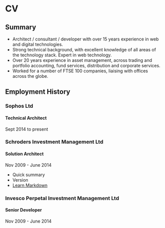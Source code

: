 # CV #

## Summary ##

* Architect / consultant / developer with over 15 years experience in web and
digital technologies.
* Strong technical background, with excellent knowledge of all areas of the technology
stack. Expert in web technology.
* Over 20 years experience in asset management, across trading and portfolio accounting,
fund services, distribution and corporate services.
* Worked for a number of FTSE 100 companies, liaising with offices across the globe.

## Employment History ##

### Sophos Ltd ###
#### Technical Architect ####
Sept 2014 to present

### Schroders Investment Management Ltd ###
#### Solution Architect ####
Nov 2009 - June 2014

* Quick summary
* Version
* [Learn Markdown](https://bitbucket.org/tutorials/markdowndemo)

### Invesco Perpetal Investment Management Ltd ###
#### Senior Developer ####
Nov 2009 - June 2014

